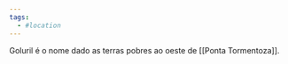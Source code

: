 ```yaml
---
tags:
  - #location 
---
```

Goluril é o nome dado as terras pobres ao oeste de [[Ponta Tormentoza]].